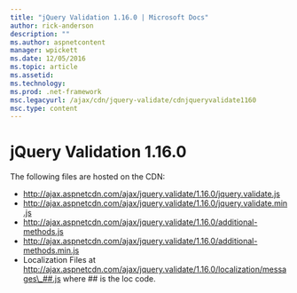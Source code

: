 ```yaml
---
title: "jQuery Validation 1.16.0 | Microsoft Docs"
author: rick-anderson
description: ""
ms.author: aspnetcontent
manager: wpickett
ms.date: 12/05/2016
ms.topic: article
ms.assetid: 
ms.technology: 
ms.prod: .net-framework
msc.legacyurl: /ajax/cdn/jquery-validate/cdnjqueryvalidate1160
msc.type: content
---
```

jQuery Validation 1.16.0
====================
The following files are hosted on the CDN:

- http://ajax.aspnetcdn.com/ajax/jquery.validate/1.16.0/jquery.validate.js
- http://ajax.aspnetcdn.com/ajax/jquery.validate/1.16.0/jquery.validate.min.js
- http://ajax.aspnetcdn.com/ajax/jquery.validate/1.16.0/additional-methods.js
- http://ajax.aspnetcdn.com/ajax/jquery.validate/1.16.0/additional-methods.min.js
- Localization Files at http://ajax.aspnetcdn.com/ajax/jquery.validate/1.16.0/localization/messages\_##.js where ## is the loc code.